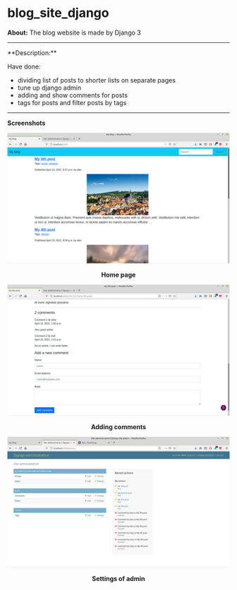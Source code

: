 # blog_site_django


**About:** The blog website is made by Django 3 

<hr>
**Description:**

Have done:
- dividing list of posts to shorter lists on separate pages
- tune up django admin
- adding and show comments for posts
- tags for posts and filter posts by tags

<hr>

**Screenshots**

<p align="center">
  <img width = "800" src="screenshots/home_page.jpg"/>
<p align="center"><b>Home page</b><p align="center">
</p>

<p align="center">
  <img width = "800" src="screenshots/add_comment.jpg"/>
<p align="center"><b>Adding comments</b><p align="center">
</p>


<p align="center">
  <img width = "800" src="screenshots/admin.jpg"/>
<p align="center"><b>Settings of admin</b><p align="center">
</p>
